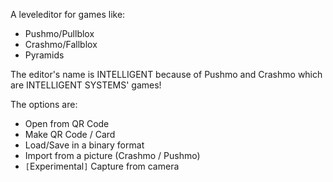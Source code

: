 A leveleditor for games like:

  * Pushmo/Pullblox
  * Crashmo/Fallblox
  * Pyramids

The editor's name is INTELLIGENT because of Pushmo and Crashmo which are INTELLIGENT SYSTEMS' games!

The options are:
  * Open from QR Code
  * Make QR Code / Card
  * Load/Save in a binary format
  * Import from a picture (Crashmo / Pushmo)
  * `[`Experimental`]` Capture from camera
